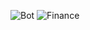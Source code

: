 ![Bot](https://github.com/W4NTER/financeApp/actions/workflows/bot.yml/badge.svg)
![Finance](https://github.com/W4NTER/financeApp/actions/workflows/finance.yml/badge.svg)